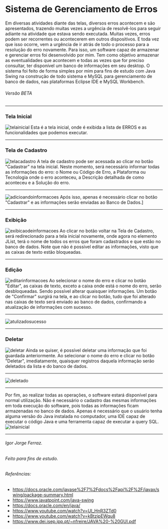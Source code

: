 # Sistema de Gerenciamento de Erros
Em diversas atividades diante das telas, diversos erros acontecem e são apresentados, trazendo muitas vezes a urgência de resolvê-los para seguir adiante na atividade que estava sendo executada. Muitas vezes, erros podem ser recorrentes ou acontecerem em outros dispositivos. E toda vez que isso ocorre, vem a urgência de ir atrás de todo o processo para a resolução do erro novamente. Para isso, um software capaz de armazenar e gerenciar erros foi desenvolvido por mim. Tem como objetivo armazenar as eventualidades que acontecem e todas as vezes que for preciso consultar, ter disponível um banco de informações em seu desktop. O sistema foi feito de forma simples por mim para fins de estudo com Java Swing na construção de todo sistema e MySQL para gerenciamento de banco de dados, nas plataformas Eclipse IDE e MySQL Workbench.
###### Versão BETA

---
### Tela Inicial
![telainicial](https://github.com/IgorJF/ErrorSystem/assets/111748228/f8df2357-d12d-451c-b3a1-bd0a14a5e1d5)
Esta é a tela inicial, onde é exibida a lista de ERROS e as funcionalidades que podemos executar.

---
### Tela de Cadastro
![telacadastro](https://github.com/IgorJF/ErrorSystem/assets/111748228/4d988cdd-4942-4585-bb37-28a37bc5fb2f)
A tela de cadastro pode ser acessada ao clicar no botão "Cadastrar" na tela inicial. Neste momento, será necessário informar todas as informações do erro: o Nome ou Código de Erro, a Plataforma ou Tecnologia onde o erro aconteceu, a Descrição detalhada de como aconteceu e a Solução do erro.

---
![adicioandoinformacoes](https://github.com/IgorJF/ErrorSystem/assets/111748228/8db2605a-1f8b-4b2b-81fd-93887c998397)
Após isso, apenas é necessário clicar no botão "Cadastrar" e as informações serão enviadas ao Banco de Dados.]

---
### Exibição
![exibicaodeinformacoes](https://github.com/IgorJF/ErrorSystem/assets/111748228/4061e71c-7eb5-4bbb-85da-7731a1d347f7)
Ao clicar no botão voltar na Tela de Cadastro, será redirecionado para a tela inicial novamente, onde agora no elemento JList, terá o nome de todos os erros que foram cadastrados e que estão no banco de dados. Note que não é possível editar as informações, visto que as caixas de texto estão bloqueadas.

---
### Edição
![editarinformacoes](https://github.com/IgorJF/ErrorSystem/assets/111748228/119828e6-99ca-4ca8-8ca3-a1125886db56)
Ao selecionar o nome do erro e clicar no botão "Editar", as caixas de texto, exceto a caixa onde está o nome do erro, serão desbloqueadas. Sendo possível alterar quaisquer informações. Um botão de "Confirmar" surgirá na tela, e ao clicar no botão, tudo que foi alterado nas caixas de texto será enviado ao banco de dados, confirmando a atualização de informações com sucesso.

---
![atulizadosucesso](https://github.com/IgorJF/ErrorSystem/assets/111748228/4dc59e00-954f-496a-b70f-fe674e6a74bf)

---
### Deletar
![deletar](https://github.com/IgorJF/ErrorSystem/assets/111748228/80e4bb6a-6fa1-486c-b81c-4f5c2bd6471d)
Ainda se quiser, é possível deletar uma informação que foi guardada anteriormente. Ao selecionar o nome do erro e clicar no botão "Deletar", imediatamente, quaisquer registros daquela informação serão deletados da lista e do banco de dados.

---
![deletado](https://github.com/IgorJF/ErrorSystem/assets/111748228/0bf70647-ab17-4e05-90a7-0187492a623b)

---
Por fim, ao realizar todas as operações, o software estará disponível para normal utilização. Não é necessário o cadastro das mesmas informações em toda execução do software, pois todas as informações ficam armazenadas no banco de dados. Apenas é necessário que o usuário tenha alguma versão do Java instalada no computador, uma IDE capaz de executar o código Java e uma ferramenta capaz de executar a query SQL.
![telainicial](https://github.com/IgorJF/ErrorSystem/assets/111748228/eb7136a8-cdbe-40e8-84be-47437810bb25)

---
###### Igor Jorge Ferraz.
###### Feito para fins de estudo.
###### Referências:
- https://docs.oracle.com/javase%2F7%2Fdocs%2Fapi%2F%2F/javax/swing/package-summary.html
- https://www.javatpoint.com/java-swing
- https://docs.oracle.com/en/java/
- https://www.youtube.com/watch?v=UI_HnR3ZTd0
- https://www.youtube.com/watch?v=kBtzipEWqu8
- https://www.dei.isep.ipp.pt/~nfreire/JAVA%20-%20GUI.pdf
